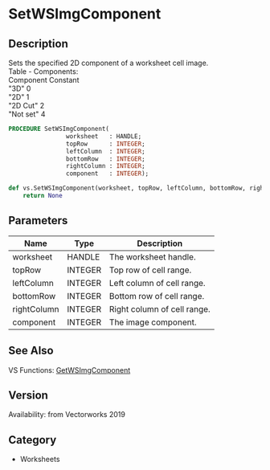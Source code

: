 # SetWSImgComponent

## Description
Sets the specified 2D component of a worksheet cell image.<BR>
Table - Components:     <BR>
Component			Constant<BR>
&quot;3D&quot; 				0<BR>
&quot;2D&quot;				1<BR>
&quot;2D Cut&quot;			                2<BR>
&quot;Not set&quot;			                4

```pascal
PROCEDURE SetWSImgComponent(
				worksheet   : HANDLE;
				topRow      : INTEGER;
				leftColumn  : INTEGER;
				bottomRow   : INTEGER;
				rightColumn : INTEGER;
				component   : INTEGER);
```

```python
def vs.SetWSImgComponent(worksheet, topRow, leftColumn, bottomRow, rightColumn, component):
    return None
```

## Parameters
|Name|Type|Description|
|---|---|---|
|worksheet|HANDLE|The worksheet handle.|
|topRow|INTEGER|Top row of cell range.|
|leftColumn|INTEGER|Left column of cell range.|
|bottomRow|INTEGER|Bottom row of cell range.|
|rightColumn|INTEGER|Right column of cell range.|
|component|INTEGER|The image component.|

## See Also
VS Functions:
[GetWSImgComponent](GetWSImgComponent.md)

## Version
Availability: from Vectorworks 2019

## Category
* Worksheets

